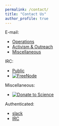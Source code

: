 ```yaml
---
permalink: /contact/
title: "Contact Us"
author_profile: true
---
```


E-mail:
- [Operations](mailto:InnovAnon-Inc@protonmail.com)
- [Activism & Outreach](mailto:InnovAnon-Inc@gmx.com)
- [Miscellaneous](mailto:InnovAnon-Inc@tutanota.com)

IRC:
- [Public](irc://lmaddox.chickenkiller.com:6667)
- [![FreeNode](https://kiwiirc.com/buttons/chat.freenode.net/InnovAnon.png)](https://kiwiirc.com/client?settings=9a8200094577cfb47c3c864b7bef6b56)

Miscellaneous:
- [![Donate to Science](https://boincstats.com/signature/-1/user/2354783/sig.png)](https://www.boincstats.com/bam)

Authenticated:
- [slack](https://innovanon.slack.com/)
- [IRC](irc://lmaddox.chickenkiller.com:6697)


